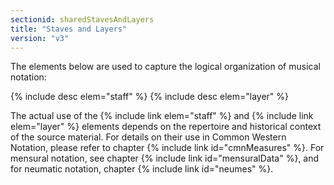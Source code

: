 ```yaml
---
sectionid: sharedStavesAndLayers
title: "Staves and Layers"
version: "v3"
---
```


The elements below are used to capture the logical organization of musical notation:



{% include desc elem="staff" %}
{% include desc elem="layer" %}




The actual use of the {% include link elem="staff" %} and {% include link elem="layer" %} elements
depends on the repertoire and historical context of the source material. For details
on
their use in Common Western Notation, please refer to chapter {% include link id="cmnMeasures" %}.
For mensural notation, see chapter {% include link id="mensuralData" %}, and for neumatic notation,
chapter {% include link id="neumes" %}.

